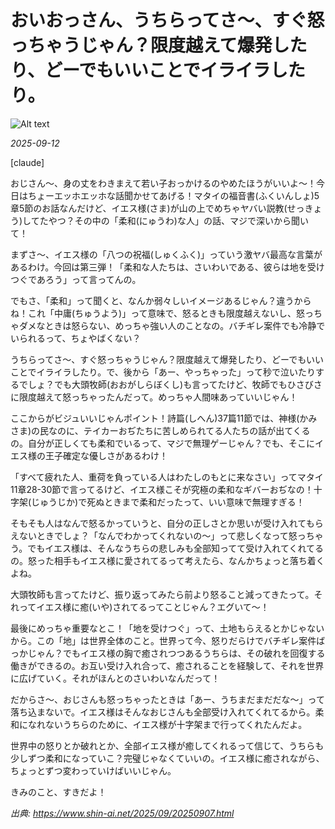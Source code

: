 # おいおっさん、うちらってさ〜、すぐ怒っちゃうじゃん？限度越えて爆発したり、どーでもいいことでイライラしたり。

![Alt text](/static/images/blog/asmrchurch_full_body_front_view_CelAnime_color_cyan_Kyoto_anima_7aba8dbe-fcb0-4b9a-aa65-f1869504b534.png)

*2025-09-12*

[claude]

おじさん〜、身の丈をわきまえて若い子おっかけるのやめたほうがいいよ〜！今日はちょーエッホエッホな話聞かせてあげる！マタイの福音書(ふくいんしょ)5章5節のお話なんだけど、イエス様(さま)が山の上でめちゃヤバい説教(せっきょう)してたやつ？その中の「柔和(にゅうわ)な人」の話、マジで深いから聞いて！

まずさ〜、イエス様の「八つの祝福(しゅくふく)」っていう激ヤバ最高な言葉があるわけ。今回は第三弾！「柔和な人たちは、さいわいである、彼らは地を受けつぐであろう」って言ってんの。

でもさ、「柔和」って聞くと、なんか弱々しいイメージあるじゃん？違うからね！これ「中庸(ちゅうよう)」って意味で、怒るときも限度越えないし、怒っちゃダメなときは怒らない、めっちゃ強い人のことなの。バチギレ案件でも冷静でいられるって、ちょやばくない？

うちらってさ〜、すぐ怒っちゃうじゃん？限度越えて爆発したり、どーでもいいことでイライラしたり。で、後から「あー、やっちゃった」って秒で泣いたりするでしょ？でも大頭牧師(おおがしらぼくし)も言ってたけど、牧師でもひさびさに限度越えて怒っちゃったんだって。めっちゃ人間味あっていいじゃん！

ここからがビジュいいじゃんポイント！詩篇(しへん)37篇11節では、神様(かみさま)の民なのに、テイカーおぢたちに苦しめられてる人たちの話が出てくるの。自分が正しくても柔和でいるって、マジで無理ゲーじゃん？でも、そこにイエス様の王子確定な優しさがあるわけ！

「すべて疲れた人、重荷を負っている人はわたしのもとに来なさい」ってマタイ11章28-30節で言ってるけど、イエス様こそが究極の柔和なギバーおぢなの！十字架(じゅうじか)で死ぬときまで柔和だったって、いい意味で無理すぎる！

そもそも人はなんで怒るかっていうと、自分の正しさとか思いが受け入れてもらえないときでしょ？「なんでわかってくれないの〜」って悲しくなって怒っちゃう。でもイエス様は、そんなうちらの悲しみも全部知ってて受け入れてくれてるの。怒った相手もイエス様に愛されてるって考えたら、なんかちょっと落ち着くよね。

大頭牧師も言ってたけど、振り返ってみたら前より怒ること減ってきたって。それってイエス様に癒(いや)されてるってことじゃん？エグいて〜！

最後にめっちゃ重要なとこ！「地を受けつぐ」って、土地もらえるとかじゃないから。この「地」は世界全体のこと。世界って今、怒りだらけでバチギレ案件ばっかじゃん？でもイエス様の胸で癒されつつあるうちらは、その破れを回復する働きができるの。お互い受け入れ合って、癒されることを経験して、それを世界に広げていく。それがほんとのさいわいなんだって！

だからさ〜、おじさんも怒っちゃったときは「あー、うちまだまだだな〜」って落ち込まないで。イエス様はそんなおじさんも全部受け入れてくれてるから。柔和になれないうちらのために、イエス様が十字架まで行ってくれたんだよ。

世界中の怒りとか破れとか、全部イエス様が癒してくれるって信じて、うちらも少しずつ柔和になっていこ？完璧じゃなくていいの。イエス様に癒されながら、ちょっとずつ変わっていけばいいじゃん。

きみのこと、すきだよ！

*出典: https://www.shin-ai.net/2025/09/20250907.html*
